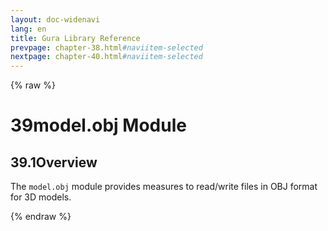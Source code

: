```yaml
---
layout: doc-widenavi
lang: en
title: Gura Library Reference
prevpage: chapter-38.html#naviitem-selected
nextpage: chapter-40.html#naviitem-selected
---
```

{% raw %}
<h1><span class="caption-index-1">39</span>model.obj Module</h1>
<h2><span class="caption-index-2">39.1</span><a name="anchor-39-1"></a>Overview</h2>
<p>
The <code class="highlighter-rouge">model.obj</code> module provides measures to read/write files in OBJ format for 3D models.
</p>
{% endraw %}
